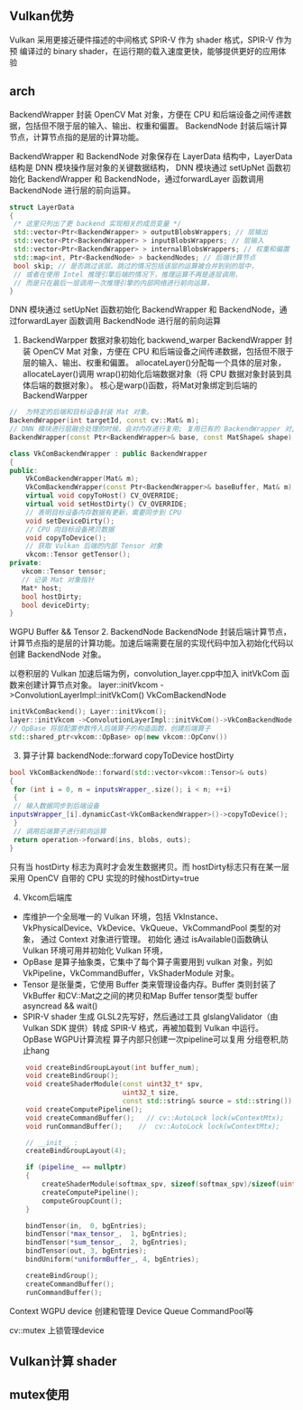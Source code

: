 ## Vulkan优势
Vulkan 采用更接近硬件描述的中间格式 SPIR-V 作为 shader 格式，SPIR-V 作为预
编译过的 binary shader，在运行期的载入速度更快，能够提供更好的应用体验

## arch
BackendWrapper 封装 OpenCV Mat 对象，方便在 CPU 和后端设备之间传递数据，包括但不限于层的输入、输出、权重和偏置。
BackendNode 封装后端计算节点，计算节点指的是层的计算功能。

BackendWrapper 和 BackendNode 对象保存在 LayerData 结构中，LayerData 结构是 DNN 模块操作层对象的关键数据结构，
DNN 模块通过 setUpNet 函数初始化 BackendWrapper 和 BackendNode，通过forwardLayer 函数调用 BackendNode 进行层的前向运算。

```CPP
struct LayerData
{
 /* 这里只列出了更 backend 实现相关的成员变量 */
 std::vector<Ptr<BackendWrapper> > outputBlobsWrappers; // 层输出
 std::vector<Ptr<BackendWrapper> > inputBlobsWrappers; // 层输入
 std::vector<Ptr<BackendWrapper> > internalBlobsWrappers; // 权重和偏置
 std::map<int, Ptr<BackendNode> > backendNodes; // 后端计算节点
 bool skip; // 是否跳过该层。跳过的情况包括该层的运算被合并到别的层中，
 // 或者在使用 Intel 推理引擎后端的情况下，推理运算不再是逐层调用，
 // 而是只在最后一层调用一次推理引擎的内部网络进行前向运算，
}
```

DNN 模块通过 setUpNet 函数初始化 BackendWrapper 和 BackendNode，通过forwardLayer 函数调用 BackendNode 进行层的前向运算

1. BackendWarpper 数据对象初始化
backwend_warper BackendWrapper 封装 OpenCV Mat 对象，方便在 CPU 和后端设备之间传递数据，包括但不限于层的输入、输出、权重和偏置。
allocateLayer()分配每一个具体的层对象，allocateLayer()调用 wrap()初始化后端数据对象（将 CPU 数据对象封装到具体后端的数据对象）。
核心是warp()函数，将Mat对象绑定到后端的BackendWarpper
```CPP
//  为特定的后端和目标设备封装 Mat 对象。
BackendWrapper(int targetId, const cv::Mat& m);
// DNN 模块进行层融合处理的时候，会对内存进行复用; 复用已有的 BackendWrapper 对,但是内存布局需要reshape
BackendWrapper(const Ptr<BackendWrapper>& base, const MatShape& shape);
```

```CPP
class VkComBackendWrapper : public BackendWrapper
{
public:
    VkComBackendWrapper(Mat& m);
    VkComBackendWrapper(const Ptr<BackendWrapper>& baseBuffer, Mat& m);
    virtual void copyToHost() CV_OVERRIDE;
    virtual void setHostDirty() CV_OVERRIDE;
    // 表明目标设备内存数据有更新，需要同步到 CPU
    void setDeviceDirty();
    // CPU 向目标设备拷贝数据
    void copyToDevice();
    // 获取 Vulkan 后端的内部 Tensor 对象
    vkcom::Tensor getTensor();
private:
   vkcom::Tensor tensor;
   // 记录 Mat 对象指针
   Mat* host;
   bool hostDirty;
   bool deviceDirty;
}
```
WGPU Buffer && Tensor
2. BackendNode
BackendNode 封装后端计算节点，计算节点指的是层的计算功能。加速后端需要在层的实现代码中加入初始化代码以创建 BackendNode 对象。

以卷积层的 Vulkan 加速后端为例，convolution_layer.cpp中加入 initVkCom 函数来创建计算节点对象。
layer::initVkcom ->ConvolutionLayerImpl::initVkCom()
VkComBackendNode 
```CPP
initVkComBackend(); Layer::initVkcom();
layer::initVkcom ->ConvolutionLayerImpl::initVkCom()->VkComBackendNode;
// OpBase 将层配置参数传入后端算子的构造函数，创建后端算子
std::shared_ptr<vkcom::OpBase> op(new vkcom::OpConv())

```
3. 算子计算
backendNode::forward
copyToDevice hostDirty
```CPP
bool VkComBackendNode::forward(std::vector<vkcom::Tensor>& outs)
{
 for (int i = 0, n = inputsWrapper_.size(); i < n; ++i)
 {
 // 输入数据同步到后端设备
inputsWrapper_[i].dynamicCast<VkComBackendWrapper>()->copyToDevice();
 }
 // 调用后端算子进行前向运算
 return operation->forward(ins, blobs, outs);
}
```
只有当 hostDirty 标志为真时才会发生数据拷贝。而 hostDirty标志只有在某一层采用 OpenCV 自带的 CPU 实现的时候hostDirty=true

4. Vkcom后端库
- 库维护一个全局唯一的 Vulkan 环境，包括 VkInstance、VkPhysicalDevice、VkDevice、VkQueue、VkCommandPool 类型的对象，
通过 Context 对象进行管理。 初始化 通过 isAvailable()函数确认Vulkan 环境可用并初始化 Vulkan 环境，
- OpBase 是算子抽象类，它集中了每个算子需要用到 vulkan 对象，列如 VkPipeline，VkCommandBuffer，VkShaderModule 对象。
- Tensor 是张量类，它使用 Buffer 类来管理设备内存。Buffer 类则封装了 VkBuffer 和CV::Mat之之间的拷贝和Map
    Buffer tensor类型  buffer asyncread && wait()
- SPIR-V shader 生成  GLSL2先写好，然后通过工具 glslangValidator（由 Vulkan SDK 提供）转成 SPIR-V 格式，再被加载到 Vulkan 中运行。
OpBase WGPU计算流程  算子内部只创建一次pipeline可以复用   分组卷积,防止hang

```CPP
    void createBindGroupLayout(int buffer_num);
    void createBindGroup();
    void createShaderModule(const uint32_t* spv,
                            uint32_t size,
                            const std::string& source = std::string());
    void createComputePipeline();
    void createCommandBuffer();   // cv::AutoLock lock(wContextMtx);
    void runCommandBuffer();    //  cv::AutoLock lock(wContextMtx);
```

```CPP
    // __init__ : 
    createBindGroupLayout(4);

    if (pipeline_ == nullptr)
    {
        createShaderModule(softmax_spv, sizeof(softmax_spv)/sizeof(uint32_t));
        createComputePipeline();
        computeGroupCount();
    }

    bindTensor(in,  0, bgEntries);
    bindTensor(*max_tensor_,  1, bgEntries);
    bindTensor(*sum_tensor_,  2, bgEntries);
    bindTensor(out, 3, bgEntries);
    bindUniform(*uniformBuffer_, 4, bgEntries);

    createBindGroup();
    createCommandBuffer();
    runCommandBuffer();
```

Context WGPU device 创建和管理 Device Queue CommandPool等

cv::mutex 上锁管理device


## Vulkan计算 shader


## mutex使用 